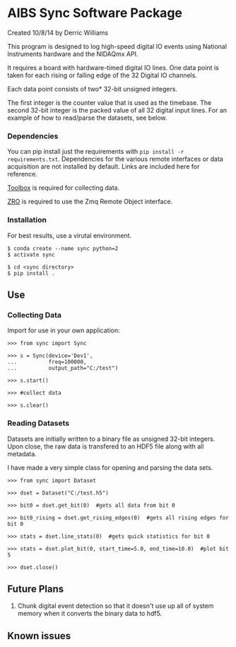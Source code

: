 AIBS Sync Software Package
==========================

Created 10/8/14 by Derric Williams

This program is designed to log high-speed digital IO events using National Instruments hardware and the NIDAQmx API.

It requires a board with hardware-timed digital IO lines.  One data point is taken for each rising or falling edge of the 32 Digital IO channels.

Each data point consists of two* 32-bit unsigned integers.

The first integer is the counter value that is used as the timebase.  The second 32-bit integer is the packed value of all 32 digital input lines.  For an example of how to read/parse the datasets, see below.

### Dependencies

You can pip install just the requirements with `pip install -r requirements.txt`. Dependencies for the various remote interfaces or data acquisition are not installed by default. Links are included here for reference.

[Toolbox](http://stash.corp.alleninstitute.org/projects/ENG/repos/toolbox/browse) is required for collecting data.

[ZRO](http://stash.corp.alleninstitute.org/projects/ENG/repos/zro/browse) is required to use the Zmq Remote Object interface.

### Installation

For best results, use a virutal environment.

    $ conda create --name sync python=2
    $ activate sync

    $ cd <sync directory>
    $ pip install .

## Use

### Collecting Data

Import for use in your own application:

    >>> from sync import Sync

    >>> s = Sync(device='Dev1',
    ...          freq=100000,
    ...          output_path="C:/test")

    >>> s.start()

    >>> #collect data

    >>> s.clear()

### Reading Datasets

Datasets are initially written to a binary file as unsigned 32-bit integers.  Upon close, the raw data is transfered to an HDF5 file along with all metadata.

I have made a very simple class for opening and parsing the data sets.

    >>> from sync import Dataset

    >>> dset = Dataset("C:/test.h5")

    >>> bit0 = dset.get_bit(0)  #gets all data from bit 0

    >>> bit0_rising = dset.get_rising_edges(0)  #gets all rising edges for bit 0

    >>> stats = dset.line_stats(0)  #gets quick statistics for bit 0

    >>> stats = dset.plot_bit(0, start_time=5.0, end_time=10.0)  #plot bit 5

    >>> dset.close()

## Future Plans

1. Chunk digital event detection so that it doesn't use up all of system memory when it converts the binary data to hdf5.

## Known issues

